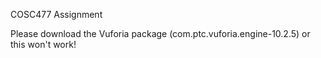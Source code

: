 COSC477 Assignment

Please download the Vuforia package (com.ptc.vuforia.engine-10.2.5) or this won't work! 
